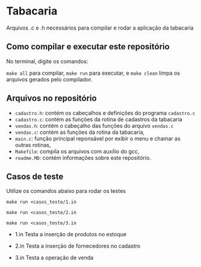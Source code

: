 # Tabacaria

Arquivos .c e .h necessários para compilar e rodar a aplicação da tabacaria

## Como compilar e executar este repositório

No terminal, digite os comandos:

`make all` para compilar, `make run` para executar, e `make clean` limpa os arquivos gerados pelo compilador.


## Arquivos no repositório

- `cadastro.h`: contém os cabeçalhos e definições do programa `cadastro.c`
- `cadastro.c`: contém as funções da rotina de cadastros da tabacaria  
- `vendas.h`: contém o cabeçalho das funções do arquivo `vendas.c`
- `vendas.c`: contém as funções da rotina da tabacaria,
- `main.c`: função principal reponsável por exibir o menu e chamar as outras rotinas,
- `Makefile`: compila os arquivos com auxílio do gcc,
- `readme.MD`: contém informações sobre este repositório. 

## Casos de teste

Utilize os comandos abaixo para rodar os testes

`make run <casos_teste/1.in`

`make run <casos_teste/2.in`

`make run <casos_teste/3.in`

- 1.in
Testa a inserção de produtos no estoque

- 2.in
Testa a inserção de fornecedores no cadastro

- 3.in
Testa a operação de venda